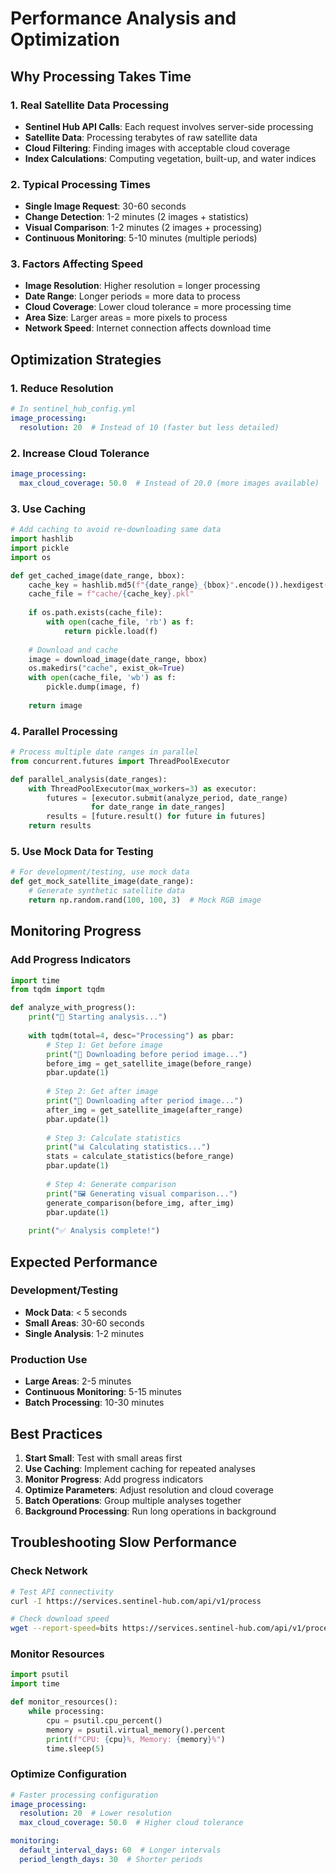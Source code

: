 # Performance Analysis and Optimization

## Why Processing Takes Time

### 1. Real Satellite Data Processing
- **Sentinel Hub API Calls**: Each request involves server-side processing
- **Satellite Data**: Processing terabytes of raw satellite data
- **Cloud Filtering**: Finding images with acceptable cloud coverage
- **Index Calculations**: Computing vegetation, built-up, and water indices

### 2. Typical Processing Times
- **Single Image Request**: 30-60 seconds
- **Change Detection**: 1-2 minutes (2 images + statistics)
- **Visual Comparison**: 1-2 minutes (2 images + processing)
- **Continuous Monitoring**: 5-10 minutes (multiple periods)

### 3. Factors Affecting Speed
- **Image Resolution**: Higher resolution = longer processing
- **Date Range**: Longer periods = more data to process
- **Cloud Coverage**: Lower cloud tolerance = more processing time
- **Area Size**: Larger areas = more pixels to process
- **Network Speed**: Internet connection affects download time

## Optimization Strategies

### 1. Reduce Resolution
```yaml
# In sentinel_hub_config.yml
image_processing:
  resolution: 20  # Instead of 10 (faster but less detailed)
```

### 2. Increase Cloud Tolerance
```yaml
image_processing:
  max_cloud_coverage: 50.0  # Instead of 20.0 (more images available)
```

### 3. Use Caching
```python
# Add caching to avoid re-downloading same data
import hashlib
import pickle
import os

def get_cached_image(date_range, bbox):
    cache_key = hashlib.md5(f"{date_range}_{bbox}".encode()).hexdigest()
    cache_file = f"cache/{cache_key}.pkl"
    
    if os.path.exists(cache_file):
        with open(cache_file, 'rb') as f:
            return pickle.load(f)
    
    # Download and cache
    image = download_image(date_range, bbox)
    os.makedirs("cache", exist_ok=True)
    with open(cache_file, 'wb') as f:
        pickle.dump(image, f)
    
    return image
```

### 4. Parallel Processing
```python
# Process multiple date ranges in parallel
from concurrent.futures import ThreadPoolExecutor

def parallel_analysis(date_ranges):
    with ThreadPoolExecutor(max_workers=3) as executor:
        futures = [executor.submit(analyze_period, date_range) 
                  for date_range in date_ranges]
        results = [future.result() for future in futures]
    return results
```

### 5. Use Mock Data for Testing
```python
# For development/testing, use mock data
def get_mock_satellite_image(date_range):
    # Generate synthetic satellite data
    return np.random.rand(100, 100, 3)  # Mock RGB image
```

## Monitoring Progress

### Add Progress Indicators
```python
import time
from tqdm import tqdm

def analyze_with_progress():
    print("🔄 Starting analysis...")
    
    with tqdm(total=4, desc="Processing") as pbar:
        # Step 1: Get before image
        print("📡 Downloading before period image...")
        before_img = get_satellite_image(before_range)
        pbar.update(1)
        
        # Step 2: Get after image
        print("📡 Downloading after period image...")
        after_img = get_satellite_image(after_range)
        pbar.update(1)
        
        # Step 3: Calculate statistics
        print("📊 Calculating statistics...")
        stats = calculate_statistics(before_range)
        pbar.update(1)
        
        # Step 4: Generate comparison
        print("🖼️ Generating visual comparison...")
        generate_comparison(before_img, after_img)
        pbar.update(1)
    
    print("✅ Analysis complete!")
```

## Expected Performance

### Development/Testing
- **Mock Data**: < 5 seconds
- **Small Areas**: 30-60 seconds
- **Single Analysis**: 1-2 minutes

### Production Use
- **Large Areas**: 2-5 minutes
- **Continuous Monitoring**: 5-15 minutes
- **Batch Processing**: 10-30 minutes

## Best Practices

1. **Start Small**: Test with small areas first
2. **Use Caching**: Implement caching for repeated analyses
3. **Monitor Progress**: Add progress indicators
4. **Optimize Parameters**: Adjust resolution and cloud coverage
5. **Batch Operations**: Group multiple analyses together
6. **Background Processing**: Run long operations in background

## Troubleshooting Slow Performance

### Check Network
```bash
# Test API connectivity
curl -I https://services.sentinel-hub.com/api/v1/process

# Check download speed
wget --report-speed=bits https://services.sentinel-hub.com/api/v1/process
```

### Monitor Resources
```python
import psutil
import time

def monitor_resources():
    while processing:
        cpu = psutil.cpu_percent()
        memory = psutil.virtual_memory().percent
        print(f"CPU: {cpu}%, Memory: {memory}%")
        time.sleep(5)
```

### Optimize Configuration
```yaml
# Faster processing configuration
image_processing:
  resolution: 20  # Lower resolution
  max_cloud_coverage: 50.0  # Higher cloud tolerance

monitoring:
  default_interval_days: 60  # Longer intervals
  period_length_days: 30  # Shorter periods
```
